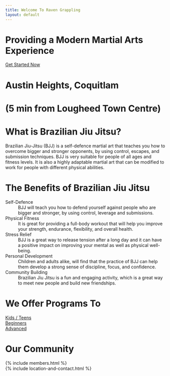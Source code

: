 ```yaml
---
title: Welcome To Raven Grappling
layout: default
---
```


<div class="container-fluid rg-landing-raven">
  <div class="container">
    <div class="rg-welcome">
      <h1 class="display-4 fw-bold">Providing a Modern Martial Arts Experience</h1>
    </div>
    <a href="/memberships" class="rg-button">Get Started Now</a>
  </div>
  <div class="container py-5 px-4 p-lg-4">
    <div class="rg-welcome">
      <h1 class="display-5 fw-bold"> Austin Heights, Coquitlam</h1>
      <h1 class="fs-5 fw-bold">(5 min from Lougheed Town Centre)</h1>
    </div>  
  </div>  
</div>

<div class="container py-5 px-4 p-lg-4">
  <h1 class="text-center fw-bold">What is Brazilian Jiu Jitsu?</h1>
  <p>
    Brazilian Jiu-Jitsu (BJJ) is a self-defence martial art that teaches you how to overcome bigger and stronger opponents, by using control, escapes, and submission techniques. BJJ is very suitable for people of all ages and fitness levels. It is also a highly adaptable martial art that can be modified to work for people with different physical abilities.
  </p>
</div>

<div class="container py-3 px-4 p-lg-3 rg-container-bg">
  <h1 class="text-center fw-bold">The  Benefits of Brazilian Jiu Jitsu</h1>

  <dl>
    <dt>
      Self-Defence
    </dt>
    <dd>
      BJJ will teach you how to defend yourself against people who are bigger and stronger, by using control, leverage and submissions.
    </dd>
    <dt>
      Physical Fitness
    </dt>
    <dd>
      It is great for providing a full-body workout that will help you improve your strength, endurance, flexibility, and overall health.
    </dd>
    <dt>
      Stress Relief
    </dt>
    <dd>
      BJJ is a great way to release tension after a long day and it can have a positive impact on improving your mental as well as physical well-being.
    </dd>
    <dt>
      Personal Development
    </dt>
    <dd>
      Children and adults alike, will find that the practice of BJJ can help them develop a strong sense of discipline, focus, and confidence.
    </dd>
    <dt>
      Community Building
    </dt>
    <dd>
      Brazilian Jiu Jitsu is a fun and engaging activity, which is a great way to meet new people and build new friendships.
    </dd>
  </dl>
</div>

<div class="container py-3 px-4 p-lg-3">
  <h1 class="text-center fw-bold">We Offer Programs To</h1>
  <div class="rg-image-buttons">
    <a href="/kids-teens">
      <div class="rg-image-button-kids"></div>
      <span>Kids / Teens</span>
    </a>
    <a href="/beginners">
      <div class="rg-image-button-beginners"></div>
      <span>Beginners</span>
    </a>
    <a href="/advanced">
      <div class="rg-image-button-advanced"></div>
      <span>Advanced</span>
    </a>
  </div>
</div>

<div class="container py-3 px-4 p-lg-3">
  <h1 class="text-center fw-bold">Our Community</h1>

<div class="container py-3 px-4 p-lg-3">
    {% include members.html %}
</div>

<div class="container">
  {% include location-and-contact.html %}
</div>

